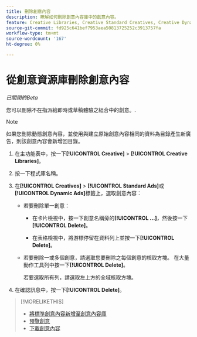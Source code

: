 ```yaml
---
title: 刪除創意內容
description: 瞭解如何刪除創意內容庫中的創意內容。
feature: Creative Libraries, Creative Standard Creatives, Creative Dynamic Creatives
source-git-commit: fd925c641bef7953aea50813725252c3913757fa
workflow-type: tm+mt
source-wordcount: '167'
ht-degree: 0%

---
```


# 從創意資源庫刪除創意內容

*已關閉的Beta*

您可以刪除不在指派給即時或草稿體驗之組合中的創意。<!-- verify if we can have child creative variations anymore:  , and that doesn't have child creative variations in a bundle that's assigned to a live or draft experience  -->.<!-- Add an x-ref to experience statuses, or an about page??  --> <!-- add with an x-ref once this feature is added:  If a creative is assigned to a live experience, then remove it from the experience before you continue. -->

>[!NOTE]
>
>如果您刪除動態創意內容，並使用與建立原始創意內容相同的資料為目錄產生新廣告，則該創意內容會新增回目錄。

1. 在主功能表中，按一下&#x200B;**[!UICONTROL Creative]** > **[!UICONTROL Creative Libraries]**。

1. 按一下程式庫名稱。

1. 在&#x200B;**[!UICONTROL Creatives]** > **[!UICONTROL Standard Ads]**&#x200B;或&#x200B;**[!UICONTROL Dynamic Ads]**&#x200B;標籤上，選取創意內容：

   * 若要刪除單一創意：

      * 在卡片檢視中，按一下創意名稱旁的&#x200B;**[!UICONTROL ...]**，然後按一下&#x200B;**[!UICONTROL Delete]**。

      * 在表格檢視中，將游標停留在資料列上並按一下&#x200B;**[!UICONTROL Delete]**。

   * 若要刪除一或多個創意，請選取您要刪除之每個創意的核取方塊。 在大量動作工具列中按一下&#x200B;**[!UICONTROL Delete]**。

     若要選取所有列，請選取左上方的全域核取方塊。

1. 在確認訊息中，按一下&#x200B;**[!UICONTROL Delete]**。

>[!MORELIKETHIS]
>
>* [將標準創意內容新增至創意內容庫](creative-add-standard.md)
>* [預覽創意](creative-preview.md)
>* [下載創意內容](creative-download.md)
